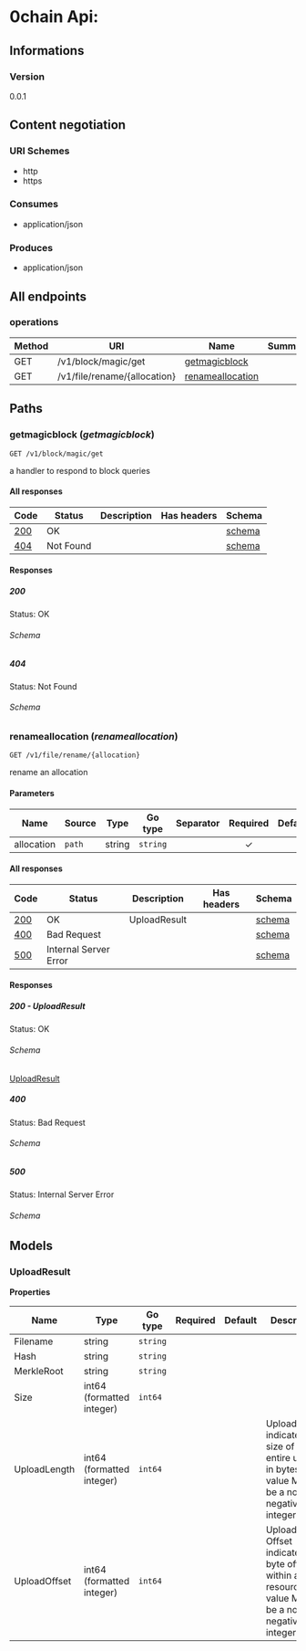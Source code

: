 


# 0chain Api:
  

## Informations

### Version

0.0.1

## Content negotiation

### URI Schemes
  * http
  * https

### Consumes
  * application/json

### Produces
  * application/json

## All endpoints

###  operations

| Method  | URI     | Name   | Summary |
|---------|---------|--------|---------|
| GET | /v1/block/magic/get | [getmagicblock](#getmagicblock) |  |
| GET | /v1/file/rename/{allocation} | [renameallocation](#renameallocation) |  |
  


## Paths

### <span id="getmagicblock"></span> getmagicblock (*getmagicblock*)

```
GET /v1/block/magic/get
```

a handler to respond to block queries

#### All responses
| Code | Status | Description | Has headers | Schema |
|------|--------|-------------|:-----------:|--------|
| [200](#getmagicblock-200) | OK |  |  | [schema](#getmagicblock-200-schema) |
| [404](#getmagicblock-404) | Not Found |  |  | [schema](#getmagicblock-404-schema) |

#### Responses


##### <span id="getmagicblock-200"></span> 200
Status: OK

###### <span id="getmagicblock-200-schema"></span> Schema

##### <span id="getmagicblock-404"></span> 404
Status: Not Found

###### <span id="getmagicblock-404-schema"></span> Schema

### <span id="renameallocation"></span> renameallocation (*renameallocation*)

```
GET /v1/file/rename/{allocation}
```

rename an allocation

#### Parameters

| Name | Source | Type | Go type | Separator | Required | Default | Description |
|------|--------|------|---------|-----------| :------: |---------|-------------|
| allocation | `path` | string | `string` |  | ✓ |  | offset |

#### All responses
| Code | Status | Description | Has headers | Schema |
|------|--------|-------------|:-----------:|--------|
| [200](#renameallocation-200) | OK | UploadResult |  | [schema](#renameallocation-200-schema) |
| [400](#renameallocation-400) | Bad Request |  |  | [schema](#renameallocation-400-schema) |
| [500](#renameallocation-500) | Internal Server Error |  |  | [schema](#renameallocation-500-schema) |

#### Responses


##### <span id="renameallocation-200"></span> 200 - UploadResult
Status: OK

###### <span id="renameallocation-200-schema"></span> Schema
   
  

[UploadResult](#upload-result)

##### <span id="renameallocation-400"></span> 400
Status: Bad Request

###### <span id="renameallocation-400-schema"></span> Schema

##### <span id="renameallocation-500"></span> 500
Status: Internal Server Error

###### <span id="renameallocation-500-schema"></span> Schema

## Models

### <span id="upload-result"></span> UploadResult


  



**Properties**

| Name | Type | Go type | Required | Default | Description | Example |
|------|------|---------|:--------:| ------- |-------------|---------|
| Filename | string| `string` |  | |  |  |
| Hash | string| `string` |  | |  |  |
| MerkleRoot | string| `string` |  | |  |  |
| Size | int64 (formatted integer)| `int64` |  | |  |  |
| UploadLength | int64 (formatted integer)| `int64` |  | | UploadLength indicates the size of the entire upload in bytes. The value MUST be a non-negative integer. |  |
| UploadOffset | int64 (formatted integer)| `int64` |  | | Upload-Offset indicates a byte offset within a resource. The value MUST be a non-negative integer. |  |



